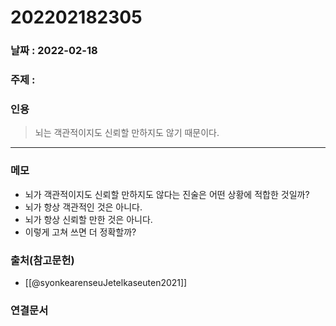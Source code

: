# 202202182305
### 날짜 : 2022-02-18 

### 주제 :


### 인용
> 뇌는 객관적이지도 신뢰할 만하지도 않기 때문이다.

---
### 메모
- 뇌가 객관적이지도 신뢰할 만하지도 않다는 진술은 어떤 상황에 적합한 것일까?
- 뇌가 항상 객관적인 것은 아니다.
- 뇌가 항상 신뢰할 만한 것은 아니다.
- 이렇게 고쳐 쓰면 더 정확할까?



### 출처(참고문헌)
- [[@syonkearenseuJetelkaseuten2021]]

### 연결문서
